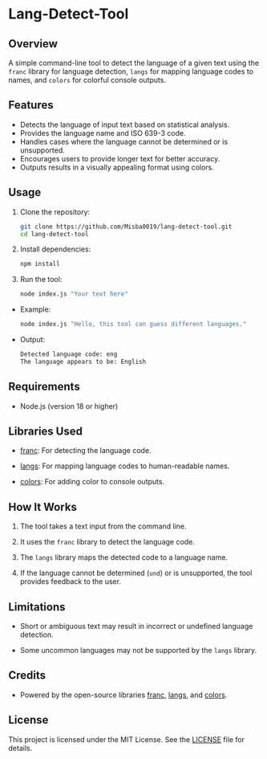 # Lang-Detect-Tool
## Overview
A simple command-line tool to detect the language of a given text using the `franc` library for language detection, `langs` for mapping language codes to names, and `colors` for colorful console outputs.

## Features

- Detects the language of input text based on statistical analysis.
- Provides the language name and ISO 639-3 code.
- Handles cases where the language cannot be determined or is unsupported.
- Encourages users to provide longer text for better accuracy.
- Outputs results in a visually appealing format using colors.

## Usage

1. Clone the repository:
   ```bash
   git clone https://github.com/Misba0019/lang-detect-tool.git
   cd lang-detect-tool
   
2. Install dependencies:
   ```bash
   npm install

3. Run the tool:
   ```bash
   node index.js "Your text here"

- Example: 
  ```bash
  node index.js "Hello, this tool can guess different languages."
- Output: 
  ```bash
  Detected language code: eng
  The language appears to be: English

## Requirements

- Node.js (version 18 or higher)

## Libraries Used

- [franc](https://www.npmjs.com/package/franc): For detecting the language code.

- [langs](https://www.npmjs.com/package/langs): For mapping language codes to human-readable names.

- [colors](https://www.npmjs.com/package/colors): For adding color to console outputs.

## How It Works

1. The tool takes a text input from the command line.

2. It uses the `franc` library to detect the language code.

3. The `langs` library maps the detected code to a language name.

4. If the language cannot be determined (`und`) or is unsupported, the tool provides feedback to the user.

## Limitations

- Short or ambiguous text may result in incorrect or undefined language detection.

- Some uncommon languages may not be supported by the `langs` library.

## Credits

- Powered by the open-source libraries [franc](https://github.com/wooorm/franc/tree/main), [langs](https://github.com/adlawson/nodejs-langs), and [colors](https://github.com/Marak/colors.js).

## License
This project is licensed under the MIT License. See the [LICENSE](LICENSE) file for details.